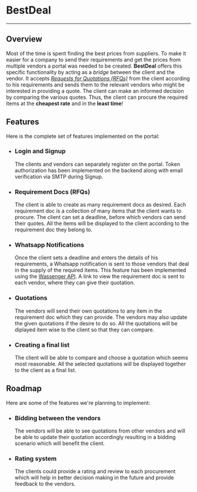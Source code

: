 # BestDeal
---
## Overview
Most of the time is spent finding the best prices from suppliers. To make it easier for a
company to send their requirements and get the prices from multiple vendors a portal was
needed to be created. **BestDeal** offers this specific functionality by acting as a _bridge_ between the client and the vendor. It accepts [_Requests for Quotations (RFQs)_](https://www.g2.com/articles/rfq) from the client according to his requirements and sends them to the relevant vendors who might be interested in providing a quote. The client can make an informed decision by comparing the various quotes. Thus, the client can procure the required items at the **cheapest rate** and in the **least time**!

## Features
Here is the complete set of features implemented on the portal:

- ### Login and Signup 
    The clients and vendors can separately register on the portal. Token authorization has been implemented on the backend along with email verification via SMTP during Signup.
 
- ### Requirement Docs (RFQs)
    The client is able to create as many requirement docs as desired. Each requirement doc is a collection of many items that the client wants to procure. The client can set a deadline, before which vendors can send their quotes. All the items will be displayed to the client according to the requirement doc they belong to.
    
- ### Whatsapp Notifications
    Once the client sets a deadline and enters the details of his requirements, a Whatsapp notification is sent to those vendors that deal in the supply of the required items. This feature has been implemented using the [Wassenger API](https://wassenger.com/). A link to view the requirement doc is sent to each vendor,  where they can give their quotation.
    
- ### Quotations
    The vendors will send their own quotations to any item in the requirement doc which they can provide. The vendors may also update the given quotations if the desire to do so. All the quotations will be diplayed item wise to the client so that they can compare.
    
- ### Creating a final list
    The client will be able to compare and choose a quotation which seems most reasonable. All the selected quotations will be displayed together to the client as a final list.
    

## Roadmap
Here are some of the features we're planning to implement:

- ### Bidding between the vendors
    The vendors will be able to see quotations from other vendors and will be able to update their quotation accordingly resulting in a bidding scenario which will benefit the client.
    
- ### Rating system
    The clients could provide a rating and review to each procurement which will help in better decision making in the future and provide feedback to the vendors.
    
